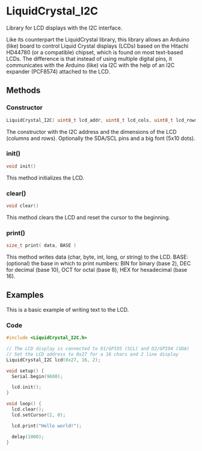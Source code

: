 # LiquidCrystal_I2C

Library for LCD displays with the I2C interface.

Like its counterpart the LiquidCrystal library, this library allows an Arduino (like) board to control Liquid Crystal displays (LCDs) based on the Hitachi HD44780 (or a compatible) chipset, which is found on most text-based LCDs. The difference is that instead of using multiple digital pins, it communicates with the Arduino (like) via I2C with the help of an I2C expander (PCF8574) attached to the LCD.

## Methods

### **Constructor**

```c++
LiquidCrystal_I2C( uint8_t lcd_addr, uint8_t lcd_cols, uint8_t lcd_rows, uint8_t lcd_sda, uint8_t lcd_scl, uint8_t lcd_dots )
```

The constructor with the I2C address and the dimensions of the LCD (columns and rows). Optionally the SDA/SCL pins and a big font (5x10 dots).

### **init()**

```c++
void init()
```

This method initializes the LCD.

### **clear()**

```c++
void clear()
```

This method clears the LCD and reset the cursor to the beginning.

### **print()**

```c++
size_t print( data, BASE )
```

This method writes data (char, byte, int, long, or string) to the LCD.
BASE: (optional) the base in which to print numbers: BIN for binary (base 2), DEC for decimal (base 10), OCT for octal (base 8), HEX for hexadecimal (base 16).

## Examples

This is a basic example of writing text to the LCD.

### Code

```c++
#include <LiquidCrystal_I2C.h>

// The LCD display is connected to D1/GPIO5 (SCL) and D2/GPIO4 (SDA)
// Set the LCD address to 0x27 for a 16 chars and 2 line display
LiquidCrystal_I2C lcd(0x27, 16, 2);

void setup() {
  Serial.begin(9600);

  lcd.init();
}

void loop() {
  lcd.clear();
  lcd.setCursor(2, 0);

  lcd.print("Hello world!");

  delay(1000);
}
```